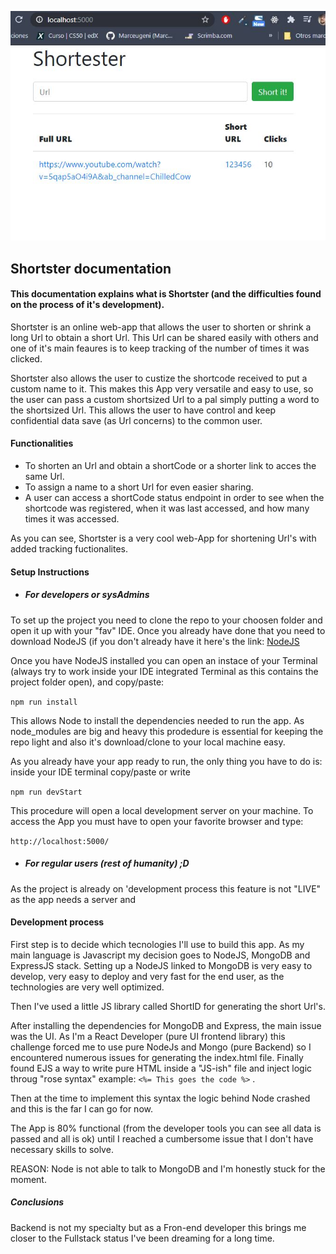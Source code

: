 ![Shortster](https://github.com/Marceugeni/Shortster/blob/main/shortster.jpg)


## Shortster documentation
#### This documentation explains what is Shortster (and the difficulties found on the process of it's development). 

Shortster is an online web-app that allows the user to shorten or shrink a long Url to obtain a short Url. This Url can be shared easily with others and one of it's main feaures is to keep tracking of the number of times it was clicked. 

Shortster also allows the user to custize the shortcode received to put a custom name to it. This makes this App very versatile and easy to use, so the user can pass a custom shortsized Url to a pal simply putting a word to the shortsized Url. This allows the user to have control and keep confidential data save (as Url concerns) to the common user. 

#### Functionalities 

* To shorten an Url and obtain a shortCode or a shorter link to acces the same Url. 
* To assign a name to a short Url for even easier sharing. 
* A user can access a shortCode status endpoint in order to see when the shortcode was registered, when it was last accessed, and how many times it was accessed.

As you can see, Shortster is a very cool web-App for shortening Url's with added tracking fuctionalites.

#### Setup Instructions

  * ##### For developers or sysAdmins

  To set up the project you need to clone the repo to your choosen folder and open it up with your "fav" IDE. Once you already have done that you need to download NodeJS (if you   don't already have it here's the link: [NodeJS](https://nodejs.org/en/)

  Once you have NodeJS installed you can open an instace of your Terminal (always try to work inside your IDE integrated Terminal as this contains the project folder open), and    copy/paste:

  `npm run install`

  This allows Node to install the dependencies needed to run the app. As node_modules are big and heavy this prodedure is essential for keeping the repo light and also it's       download/clone to your local machine easy. 

  As you already have your app ready to run, the only thing you have to do is: inside your IDE terminal copy/paste or write

  `npm run devStart`

  This procedure will open a local development server on your machine. To access the App you must have to open your favorite browser and type: 

  `http://localhost:5000/`

  * ##### For regular users (rest of humanity) ;D
  
  As the project is already on 'development process this feature is not "LIVE" as the app needs a server and 
  


#### Development process

First step is to decide which tecnologies I'll use to build this app. As my main language is Javascript my decision goes to NodeJS, MongoDB and ExpressJS stack. Setting up a NodeJS linked to MongoDB is very easy to develop, very easy to deploy and very fast for the end user, as the technologies are very well optimized. 

Then I've used a little JS library called ShortID for generating the short Url's. 

After installing the dependencies for MongoDB and Express, the main issue was the UI. As I'm a React Developer (pure UI frontend library) this challenge forced me to use pure NodeJs and Mongo (pure Backend) so I encountered numerous issues for generating the index.html file.  Finally found EJS a way to write pure HTML inside a "JS-ish" file and inject logic throug "rose syntax" example: `<%= This goes the code %>` .

Then at the time to implement this syntax the logic behind Node crashed and this is the far I can go for now. 

The App is 80% functional (from the developer tools you can see all data is passed and all is ok) until I reached a cumbersome issue that I don't have necessary skills to solve. 

REASON: Node is not able to talk to MongoDB and I'm honestly stuck for the moment.  

##### Conclusions

Backend is not my specialty but as a Fron-end developer this brings me closer to the Fullstack status I've been dreaming for a long time. 


